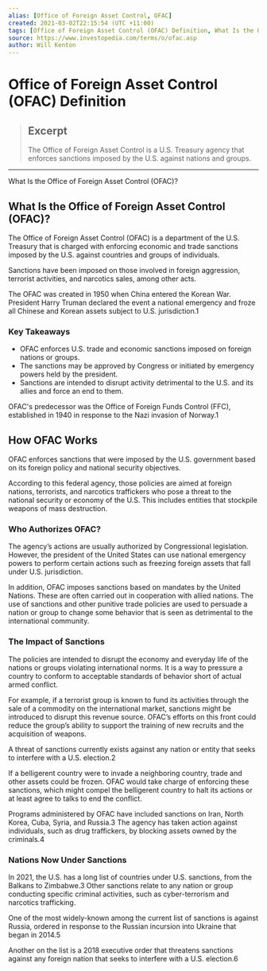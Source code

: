 ```yaml
---
alias: [Office of Foreign Asset Control, OFAC]
created: 2021-03-02T22:15:54 (UTC +11:00)
tags: [Office of Foreign Asset Control (OFAC) Definition, What Is the Office of Foreign Asset Control (OFAC)?]
source: https://www.investopedia.com/terms/o/ofac.asp
author: Will Kenton
---
```


# Office of Foreign Asset Control (OFAC) Definition

> ## Excerpt
> The Office of Foreign Asset Control is a U.S. Treasury agency that enforces sanctions imposed by the U.S. against nations and groups.

---

What Is the Office of Foreign Asset Control (OFAC)?
## What Is the Office of Foreign Asset Control (OFAC)?

The Office of Foreign Asset Control (OFAC) is a department of the U.S. Treasury that is charged with enforcing economic and trade sanctions imposed by the U.S. against countries and groups of individuals.

Sanctions have been imposed on those involved in foreign aggression, terrorist activities, and narcotics sales, among other acts.

The OFAC was created in 1950 when China entered the Korean War. President Harry Truman declared the event a national emergency and froze all Chinese and Korean assets subject to U.S. jurisdiction.1

### Key Takeaways

-   OFAC enforces U.S. trade and economic sanctions imposed on foreign nations or groups.
-   The sanctions may be approved by Congress or initiated by emergency powers held by the president.
-   Sanctions are intended to disrupt activity detrimental to the U.S. and its allies and force an end to them.

OFAC's predecessor was the Office of Foreign Funds Control (FFC), established in 1940 in response to the Nazi invasion of Norway.1

## How OFAC Works

OFAC enforces sanctions that were imposed by the U.S. government based on its foreign policy and national security objectives.

According to this federal agency, those policies are aimed at foreign nations, terrorists, and narcotics traffickers who pose a threat to the national security or economy of the U.S. This includes entities that stockpile weapons of mass destruction.

### Who Authorizes OFAC?

The agency’s actions are usually authorized by Congressional legislation. However, the president of the United States can use national emergency powers to perform certain actions such as freezing foreign assets that fall under U.S. jurisdiction.

In addition, OFAC imposes sanctions based on mandates by the United Nations. These are often carried out in cooperation with allied nations. The use of sanctions and other punitive trade policies are used to persuade a nation or group to change some behavior that is seen as detrimental to the international community.

### The Impact of Sanctions

The policies are intended to disrupt the economy and everyday life of the nations or groups violating international norms. It is a way to pressure a country to conform to acceptable standards of behavior short of actual armed conflict.

For example, if a terrorist group is known to fund its activities through the sale of a commodity on the international market, sanctions might be introduced to disrupt this revenue source. OFAC’s efforts on this front could reduce the group’s ability to support the training of new recruits and the acquisition of weapons.

A threat of sanctions currently exists against any nation or entity that seeks to interfere with a U.S. election.2

If a belligerent country were to invade a neighboring country, trade and other assets could be frozen. OFAC would take charge of enforcing these sanctions, which might compel the belligerent country to halt its actions or at least agree to talks to end the conflict.

Programs administered by OFAC have included sanctions on Iran, North Korea, Cuba, Syria, and Russia.3 The agency has taken action against individuals, such as drug traffickers, by blocking assets owned by the criminals.4

### Nations Now Under Sanctions

In 2021, the U.S. has a long list of countries under U.S. sanctions, from the Balkans to Zimbabwe.3 Other sanctions relate to any nation or group conducting specific criminal activities, such as cyber-terrorism and narcotics trafficking.

One of the most widely-known among the current list of sanctions is against Russia, ordered in response to the Russian incursion into Ukraine that began in 2014.5

Another on the list is a 2018 executive order that threatens sanctions against any foreign nation that seeks to interfere with a U.S. election.6

